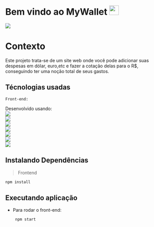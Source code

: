 # Bem vindo ao MyWallet   <img width='30px' src='https://cdn.discordapp.com/attachments/935207613543624835/941473251606028368/wallet.png' alt="carteira"/>

<img src="https://cdn.discordapp.com/attachments/935207613543624835/941470242922704897/Captura_de_tela_de_2022-02-10_17-15-08.png"/>

# Contexto
Este projeto trata-se de um site web onde você pode adicionar suas despesas em dólar, euro,etc e fazer a cotação delas para o R$, conseguindo ter uma noção total de seus gastos.

## Técnologias usadas

```
Front-end:
```

Desenvolvido usando: </br>
<img src='https://img.shields.io/badge/CSS3-1572B6?style=for-the-badge&logo=css3&logoColor=white'/></br>
<img src='https://img.shields.io/badge/React-20232A?style=for-the-badge&logo=react&logoColor=61DAFB'/></br>
<img heigth="10px" src='https://img.shields.io/badge/HTML5-E34F26?style=for-the-badge&logo=html5&logoColor=white'/></br>
<img src='https://img.shields.io/badge/Redux-593D88?style=for-the-badge&logo=redux&logoColor=white'/></br>
<img src='https://img.shields.io/badge/Bootstrap-563D7C?style=for-the-badge&logo=bootstrap&logoColor=white'/></br>
<img src='https://img.shields.io/badge/JavaScript-323330?style=for-the-badge&logo=javascript&logoColor=F7DF1E'/></br>
<img src='	https://img.shields.io/badge/React_Router-CA4245?style=for-the-badge&logo=react-router&logoColor=white'/></br>

## Instalando Dependências
> Frontend
```bash
npm install
``` 

## Executando aplicação
* Para rodar o front-end:

  ```
   npm start
  ```

